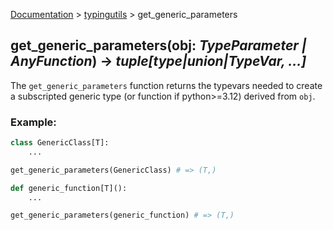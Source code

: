 [Documentation](/docs/documentation.md) > [typingutils](/docs/typingutils/typingutils.md) > get_generic_parameters

## get_generic_parameters(obj: _TypeParameter | AnyFunction_) -> _tuple[type|union|TypeVar, ...]_

The `get_generic_parameters` function returns the typevars needed to create a subscripted generic type (or function if python>=3.12) derived from `obj`.

### Example:
```python
class GenericClass[T]:
    ...

get_generic_parameters(GenericClass) # => (T,)

def generic_function[T]():
    ...

get_generic_parameters(generic_function) # => (T,)
```